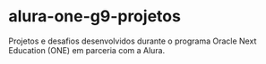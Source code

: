 # alura-one-g9-projetos
Projetos e desafios desenvolvidos durante o programa Oracle Next Education (ONE) em parceria com a Alura.
